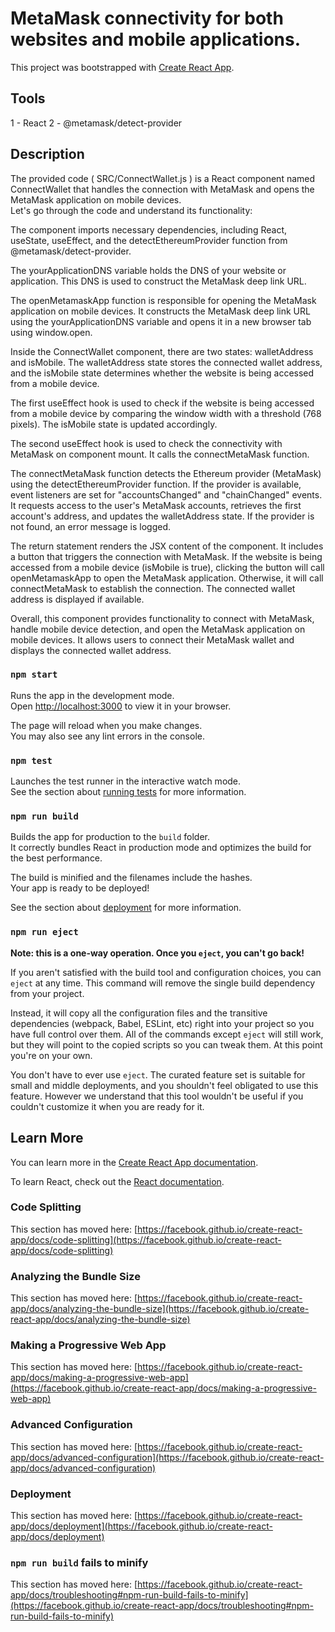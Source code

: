 # MetaMask connectivity for both websites and mobile applications.

This project was bootstrapped with [Create React App](https://github.com/facebook/create-react-app).

## Tools

1 - React
2 - @metamask/detect-provider

## Description

The provided code ( SRC/ConnectWallet.js ) is a React component named ConnectWallet that handles the connection with MetaMask and opens the MetaMask application on mobile devices.\
Let's go through the code and understand its functionality:

The component imports necessary dependencies, including React, useState, useEffect, and the detectEthereumProvider function from @metamask/detect-provider.

The yourApplicationDNS variable holds the DNS of your website or application. This DNS is used to construct the MetaMask deep link URL.

The openMetamaskApp function is responsible for opening the MetaMask application on mobile devices. It constructs the MetaMask deep link URL using the yourApplicationDNS variable and opens it in a new browser tab using window.open.

Inside the ConnectWallet component, there are two states: walletAddress and isMobile. The walletAddress state stores the connected wallet address, and the isMobile state determines whether the website is being accessed from a mobile device.

The first useEffect hook is used to check if the website is being accessed from a mobile device by comparing the window width with a threshold (768 pixels). The isMobile state is updated accordingly.

The second useEffect hook is used to check the connectivity with MetaMask on component mount. It calls the connectMetaMask function.

The connectMetaMask function detects the Ethereum provider (MetaMask) using the detectEthereumProvider function. If the provider is available, event listeners are set for "accountsChanged" and "chainChanged" events. It requests access to the user's MetaMask accounts, retrieves the first account's address, and updates the walletAddress state. If the provider is not found, an error message is logged.

The return statement renders the JSX content of the component. It includes a button that triggers the connection with MetaMask. If the website is being accessed from a mobile device (isMobile is true), clicking the button will call openMetamaskApp to open the MetaMask application. Otherwise, it will call connectMetaMask to establish the connection. The connected wallet address is displayed if available.

Overall, this component provides functionality to connect with MetaMask, handle mobile device detection, and open the MetaMask application on mobile devices. It allows users to connect their MetaMask wallet and displays the connected wallet address.

### `npm start`

Runs the app in the development mode.\
Open [http://localhost:3000](http://localhost:3000) to view it in your browser.

The page will reload when you make changes.\
You may also see any lint errors in the console.

### `npm test`

Launches the test runner in the interactive watch mode.\
See the section about [running tests](https://facebook.github.io/create-react-app/docs/running-tests) for more information.

### `npm run build`

Builds the app for production to the `build` folder.\
It correctly bundles React in production mode and optimizes the build for the best performance.

The build is minified and the filenames include the hashes.\
Your app is ready to be deployed!

See the section about [deployment](https://facebook.github.io/create-react-app/docs/deployment) for more information.

### `npm run eject`

**Note: this is a one-way operation. Once you `eject`, you can't go back!**

If you aren't satisfied with the build tool and configuration choices, you can `eject` at any time. This command will remove the single build dependency from your project.

Instead, it will copy all the configuration files and the transitive dependencies (webpack, Babel, ESLint, etc) right into your project so you have full control over them. All of the commands except `eject` will still work, but they will point to the copied scripts so you can tweak them. At this point you're on your own.

You don't have to ever use `eject`. The curated feature set is suitable for small and middle deployments, and you shouldn't feel obligated to use this feature. However we understand that this tool wouldn't be useful if you couldn't customize it when you are ready for it.

## Learn More

You can learn more in the [Create React App documentation](https://facebook.github.io/create-react-app/docs/getting-started).

To learn React, check out the [React documentation](https://reactjs.org/).

### Code Splitting

This section has moved here: [https://facebook.github.io/create-react-app/docs/code-splitting](https://facebook.github.io/create-react-app/docs/code-splitting)

### Analyzing the Bundle Size

This section has moved here: [https://facebook.github.io/create-react-app/docs/analyzing-the-bundle-size](https://facebook.github.io/create-react-app/docs/analyzing-the-bundle-size)

### Making a Progressive Web App

This section has moved here: [https://facebook.github.io/create-react-app/docs/making-a-progressive-web-app](https://facebook.github.io/create-react-app/docs/making-a-progressive-web-app)

### Advanced Configuration

This section has moved here: [https://facebook.github.io/create-react-app/docs/advanced-configuration](https://facebook.github.io/create-react-app/docs/advanced-configuration)

### Deployment

This section has moved here: [https://facebook.github.io/create-react-app/docs/deployment](https://facebook.github.io/create-react-app/docs/deployment)

### `npm run build` fails to minify

This section has moved here: [https://facebook.github.io/create-react-app/docs/troubleshooting#npm-run-build-fails-to-minify](https://facebook.github.io/create-react-app/docs/troubleshooting#npm-run-build-fails-to-minify)
